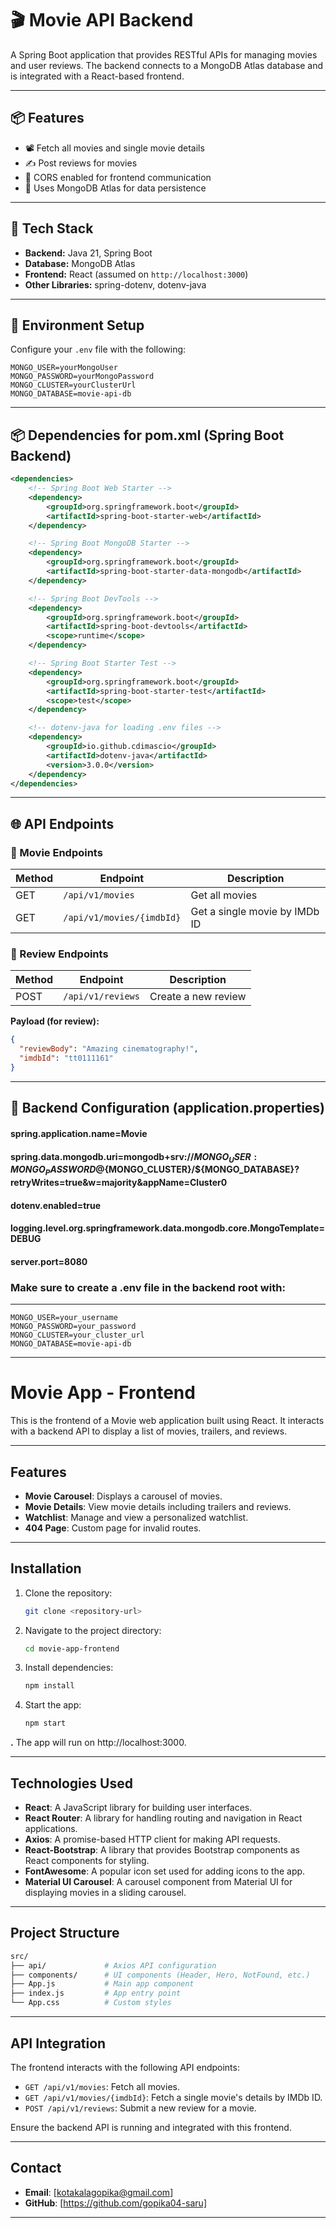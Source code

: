 # 🎬 Movie API Backend

A Spring Boot application that provides RESTful APIs for managing movies and user reviews. The backend connects to a MongoDB Atlas database and is integrated with a React-based frontend.

---

## 📦 Features

- 📽️ Fetch all movies and single movie details
- ✍️ Post reviews for movies
- 🧩 CORS enabled for frontend communication
- 🌱 Uses MongoDB Atlas for data persistence

---

## 🚀 Tech Stack

- **Backend:** Java 21, Spring Boot
- **Database:** MongoDB Atlas
- **Frontend:** React (assumed on `http://localhost:3000`)
- **Other Libraries:** spring-dotenv, dotenv-java

---

## 🔐 Environment Setup

Configure your `.env` file with the following:

```env
MONGO_USER=yourMongoUser
MONGO_PASSWORD=yourMongoPassword
MONGO_CLUSTER=yourClusterUrl
MONGO_DATABASE=movie-api-db
```
---

## 📦 Dependencies for pom.xml (Spring Boot Backend)

```xml
<dependencies>
    <!-- Spring Boot Web Starter -->
    <dependency>
        <groupId>org.springframework.boot</groupId>
        <artifactId>spring-boot-starter-web</artifactId>
    </dependency>

    <!-- Spring Boot MongoDB Starter -->
    <dependency>
        <groupId>org.springframework.boot</groupId>
        <artifactId>spring-boot-starter-data-mongodb</artifactId>
    </dependency>

    <!-- Spring Boot DevTools -->
    <dependency>
        <groupId>org.springframework.boot</groupId>
        <artifactId>spring-boot-devtools</artifactId>
        <scope>runtime</scope>
    </dependency>

    <!-- Spring Boot Starter Test -->
    <dependency>
        <groupId>org.springframework.boot</groupId>
        <artifactId>spring-boot-starter-test</artifactId>
        <scope>test</scope>
    </dependency>

    <!-- dotenv-java for loading .env files -->
    <dependency>
        <groupId>io.github.cdimascio</groupId>
        <artifactId>dotenv-java</artifactId>
        <version>3.0.0</version>
    </dependency>
</dependencies>
```


---

## 🌐 API Endpoints

### 🎥 Movie Endpoints

| Method | Endpoint                  | Description                    |
|--------|---------------------------|--------------------------------|
| GET    | `/api/v1/movies`          | Get all movies                 |
| GET    | `/api/v1/movies/{imdbId}` | Get a single movie by IMDb ID |

### 📝 Review Endpoints

| Method | Endpoint         | Description             |
|--------|------------------|-------------------------|
| POST   | `/api/v1/reviews`| Create a new review     |

**Payload (for review):**
```json
{
  "reviewBody": "Amazing cinematography!",
  "imdbId": "tt0111161"
}

```

---

## 🔧 Backend Configuration (application.properties)

#### spring.application.name=Movie
#### spring.data.mongodb.uri=mongodb+srv://${MONGO_USER}:{MONGO_PASSWORD}@${MONGO_CLUSTER}/${MONGO_DATABASE}?retryWrites=true&w=majority&appName=Cluster0
#### dotenv.enabled=true
#### logging.level.org.springframework.data.mongodb.core.MongoTemplate=DEBUG
#### server.port=8080

### Make sure to create a .env file in the backend root with:

---
```env
MONGO_USER=your_username
MONGO_PASSWORD=your_password
MONGO_CLUSTER=your_cluster_url
MONGO_DATABASE=movie-api-db
```
___

# Movie App - Frontend

This is the frontend of a Movie web application built using React. It interacts with a backend API to display a list of movies, trailers, and reviews.

---
## Features

- **Movie Carousel**: Displays a carousel of movies.
- **Movie Details**: View movie details including trailers and reviews.
- **Watchlist**: Manage and view a personalized watchlist.
- **404 Page**: Custom page for invalid routes.

---
## Installation

1. Clone the repository:

   ```bash
   git clone <repository-url>
   ```
2. Navigate to the project directory:   
    ```bash
    cd movie-app-frontend
    ```
3. Install dependencies:   
    ```bash
    npm install
    ```
4. Start the app: 
    ```bash
    npm start
    ```
**.** The app will run on http://localhost:3000.

___

## Technologies Used

- **React**: A JavaScript library for building user interfaces.
- **React Router**: A library for handling routing and navigation in React applications.
- **Axios**: A promise-based HTTP client for making API requests.
- **React-Bootstrap**: A library that provides Bootstrap components as React components for styling.
- **FontAwesome**: A popular icon set used for adding icons to the app.
- **Material UI Carousel**: A carousel component from Material UI for displaying movies in a sliding carousel.

---

## Project Structure
```bash
src/
├── api/             # Axios API configuration
├── components/      # UI components (Header, Hero, NotFound, etc.)
├── App.js           # Main app component
├── index.js         # App entry point
└── App.css          # Custom styles
```
---

## API Integration

The frontend interacts with the following API endpoints:

- `GET /api/v1/movies`: Fetch all movies.
- `GET /api/v1/movies/{imdbId}`: Fetch a single movie's details by IMDb ID.
- `POST /api/v1/reviews`: Submit a new review for a movie.

Ensure the backend API is running and integrated with this frontend.

---
## Contact

- **Email**: [kotakalagopika@gmail.com]
- **GitHub**: [https://github.com/gopika04-saru]

---





